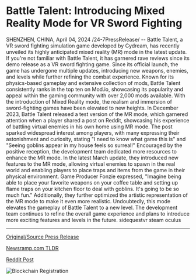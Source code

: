 # Battle Talent: Introducing Mixed Reality Mode for VR Sword Fighting

SHENZHEN, CHINA, April 04, 2024 /24-7PressRelease/ -- Battle Talent, a VR sword fighting simulation game developed by Cydream, has recently unveiled its highly anticipated mixed reality (MR) mode in the latest update.   If you're not familiar with Battle Talent, it has garnered rave reviews since its demo release as a VR sword fighting game. Since its official launch, the game has undergone multiple updates, introducing new weapons, enemies, and levels while further refining the combat experience. Known for its physics-based gameplay and extensive collection of mods, Battle Talent consistently ranks in the top ten on Mod.io, showcasing its popularity and appeal within the gaming community with over 2,000 mods available.  With the introduction of Mixed Reality mode, the realism and immersion of sword-fighting games have been elevated to new heights. In December 2023, Battle Talent released a test version of the MR mode, which garnered attention when a player shared a post on Reddit, showcasing his experience of battling virtual enemies in his own home using MR mode. The post sparked widespread interest among players, with many expressing their astonishment and curiosity, stating "I need to know what game this is" and "Seeing goblins appear in my house feels so surreal!"  Encouraged by the positive reception, the development team dedicated more resources to enhance the MR mode. In the latest March update, they introduced new features to the MR mode, allowing virtual enemies to spawn in the real world and enabling players to place traps and items from the game in their physical environment. Game Producer Fonzie expressed, "Imagine being able to place your favorite weapons on your coffee table and setting up flame traps on your kitchen floor to deal with goblins. It's going to be so much fun." Additionally, they further optimized the artistic representation of the MR mode to make it even more realistic.  Undoubtedly, this mode elevates the gameplay of Battle Talent to a new level. The development team continues to refine the overall game experience and plans to introduce more exciting features and levels in the future.   sidequestvr steam oculus 

---

[Original/Source Press Release](https://www.24-7pressrelease.com/press-release/509778/battle-talent-introducing-mixed-reality-mode-for-vr-sword-fighting)
                    

[Newsramp.com TLDR](None) 



[Reddit Post](https://www.reddit.com/r/GamingNewsRamp/comments/1bvsowo/cydream_unveils_mixed_reality_mode_in_battle/) 



![Blockchain Registration](https://cdn.newsramp.app/24-7PressRelease/qrcode/244/4/glueRh8e.webp)
